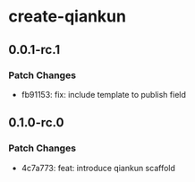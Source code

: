 # create-qiankun

## 0.0.1-rc.1

### Patch Changes

- fb91153: fix: include template to publish field

## 0.1.0-rc.0

### Patch Changes

- 4c7a773: feat: introduce qiankun scaffold
